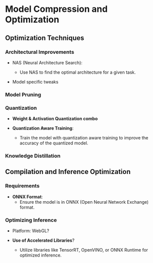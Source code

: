 # Model Compression and Optimization

## Optimization Techniques

### Architectural Improvements

- NAS (Neural Architecture Search):
  - Use NAS to find the optimal architecture for a given task.
  
- Model specific tweaks

<!-- - **Depthwise Separable Convolutions**:
  - Replace standard convolutions with depthwise separable convolutions to
    reduce the number of parameters and computational cost.

- **Bottleneck Layers**:
  - Introduce bottleneck layers to reduce the dimensionality and computational
    load at certain points in the network.

- **Residual Connections**:
  - Add residual connections (skip connections) to help with the flow of
    gradients during training and potentially improve performance.

- **Dilated Convolutions**:
  - Use dilated convolutions in some layers to increase the receptive field
    without increasing the number of parameters. -->

### Model Pruning

### Quantization

- **Weight & Activation Quantization combo**

- **Quantization Aware Training**:
  - Train the model with quantization aware training to improve the accuracy
    of the quantized model.

### Knowledge Distillation

## Compilation and Inference Optimization

### Requirements

- **ONNX Format**:
  - Ensure the model is in ONNX (Open Neural Network Exchange) format.

### Optimizing Inference

- Platform: WebGL?

- **Use of Accelerated Libraries**?
  - Utilize libraries like TensorRT, OpenVINO, or ONNX Runtime for optimized
    inference.
